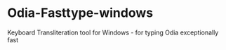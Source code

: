# Odia-Fasttype-windows
Keyboard Transliteration tool for Windows - for typing Odia exceptionally fast
